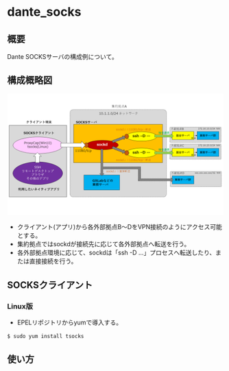 # dante_socks

## 概要
Dante SOCKSサーバの構成例について。

## 構成概略図
![構成概略図](https://github.com/yhtigre/dante_socks/blob/imgs/imgs/fig01.png?raw=true)

- クライアント(アプリ)から各外部拠点B～DをVPN接続のようにアクセス可能とする。
- 集約拠点ではsockdが接続先に応じて各外部拠点へ転送を行う。
- 各外部拠点環境に応じて、sockdは「ssh -D ...」プロセスへ転送したり、または直接接続を行う。

## SOCKSクライアント

### Linux版
- EPELリポジトリからyumで導入する。
```Bash
$ sudo yum install tsocks
```

## 使い方
